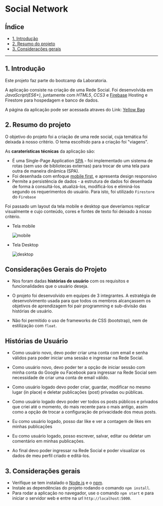 # Social Network

## Índice

* [1. Introdução](#1-introdução)
* [2. Resumo do projeto](#2-resumo-do-projeto)
* [3. Considerações gerais](#3-considerações-gerais)

***

## 1. Introdução

Este projeto faz parte do bootcamp da Laboratoria.

A aplicação consiste na criação de uma Rede Social. Foi desenvolvida em *JavaScript(ES6+)*, juntamente com *HTML5*, *CCS3* e [Firebase](https://firebase.google.com/) Hosting e Firestore para hospedagem e banco de dados.

A página da aplicação pode ser acessada atraves do Link: [Yellow Bag](https://thamiresoliveiragomes.github.io/SAP003-social-network/src/index)

## 2. Resumo do projeto

O objetivo do projeto foi a criação de uma rede social, cuja temática foi deixada à nosso critério.
O tema escolhido para a criação foi "viagens".

As **caraterísticas técnicas** da aplicação são:
- É uma Single-Page Application [SPA](https://dzone.com/articles/how-single-page-web-applications-actually-work) - foi implementado um sistema de rotas (sem uso de bibliotecas externas) para trocar de uma tela para outra de maneira dinâmica (SPA).
- Foi desenhada com enfoque [mobile first](https://darwindigital.com/mobile-first-versus-responsive-web-design/), e apresenta design responsivo
- Permite a persistência de dados - a estrutura de dados foi desenhada de forma à consultá-los, atualizá-los, modificá-los e eliminá-los segundo os requerimentos do usuário. Para isto, foi utilizado `Firestore` do `Firebase`

Foi passado um layout da tela mobile e desktop que deveríamos replicar visualmente e cujo conteúdo, cores e fontes de texto foi deixado à nosso critério.

* Tela mobile

    ![mobile](https://user-images.githubusercontent.com/32286663/56174616-ec9f6100-5fb8-11e9-9edb-d5ef7c251d9c.png)

* Tela Desktop

    ![desktop](https://user-images.githubusercontent.com/32286663/56174626-fcb74080-5fb8-11e9-8854-26e8d9c4e25f.png)


## Considerações Gerais do Projeto

* Nos foram dadas **histórias de usuário** com os requisitos e funcionalidades que o usuário deseja.

* O projeto foi desenvolvido em equipes de 3 integrantes. A estratégia de desenvolvimento usada para que todos os membros alcançassem os objetivos de aprendizagem foi pair programming e sub-divisão das histórias de usuário.

* Não foi permitido o uso de frameworks de CSS (bootstrap), nem de estilização com `float`.


## Histórias de Usuário

* Como usuário novo, devo poder criar uma conta com email e senha válidos para poder iniciar uma sessão e ingressar na Rede Social.

* Como usuário novo, devo poder ter a opção de iniciar sessão com minha conta do Google ou Facebook para ingressar na Rede Social sem necessidade de criar uma conta de email válido.

* Como usuário logado devo poder criar, guardar, modificar no mesmo lugar (in place) e deletar publicações (post) privadas ou públicas.

* Como usuário logado devo poder ver todos os posts públicos e privados que criei até o momento, do mais recente para o mais antigo, assim como a opção de trocar a configuração de privacidade dos meus posts.

* Eu como usuário logado, posso dar like e ver a contagem de likes em minhas publicações

* Eu como usuário logado, posso escrever, salvar, editar ou deletar um comentário em minhas publicações.

* Ao final devo poder ingressar na Rede Social e poder visualizar os dados de meu perfil criado e editá-los.


## 3. Considerações gerais

* Verifique se tem instalado o [Node.js](https://nodejs.org/) e o [npm](https://docs.npmjs.com/).
* Instale as dependências do projeto rodando o comando `npm install`.
* Para rodar a aplicação no navegador, use o comando `npm start` e para iniciar o servidor web e entre na url `http://localhost:5000`.
